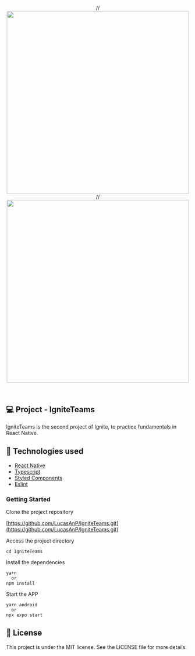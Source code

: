 <div align="center" style="padding-bottom:30px; background:transparent">
  //<img src ="./src/assets/images/app-screenshot.jpeg" style="background:transparent" height="500" />
 // <img src ="./src/assets/images/app-screenshot2.jpeg" style="background:transparent" height="500" />
</div>

## 💻 Project - IgniteTeams

IgniteTeams is the second project of Ignite, to practice fundamentals in React Native.

## 🚀 Technologies used

- [React Native](https://reactnative.dev/)
- [Typescript](https://www.typescriptlang.org)
- [Styled Components](https://styled-components.com/)
- [Eslint](https://eslint.org/)

### Getting Started

Clone the project repository

[https://github.com/LucasAnP/IgniteTeams.git](https://github.com/LucasAnP/IgniteTeams.git)

Access the project directory

```
cd IgniteTeams
```

Install the dependencies

```
yarn
  or
npm install
```

Start the APP

```
yarn android
  or
npx expo start

```

## 📄 License

This project is under the MIT license. See the LICENSE file for more details.
